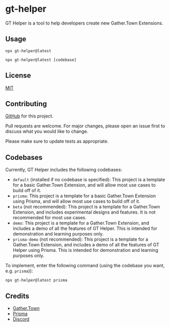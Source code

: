 # gt-helper

GT Helper is a tool to help developers create new Gather.Town Extensions.

## Usage

`npx gt-helper@latest`

`npx gt-helper@latest [codebase]`

## License

[MIT](https://choosealicense.com/licenses/mit/)

## Contributing

[GitHub](https://github.com/Jarnock/gt-helper) for this project.

Pull requests are welcome. For major changes, please open an issue first to discuss what you would like to change.

Please make sure to update tests as appropriate.

## Codebases

Currently, GT Helper includes the following codebases:

- `default` (installed if no codebase is specified): This project is a template for a basic Gather.Town Extension, and will allow most use cases to build off of it.
- `prisma`: This project is a template for a basic Gather.Town Extension using Prisma, and will allow most use cases to build off of it.
- `beta` (not recommended): This project is a template for a Gather.Town Extension, and includes experimental designs and features. It is not recommended for most use cases.
- `demo`: This project is a template for a Gather.Town Extension, and includes a demo of all the features of GT Helper. This is intended for demonstration and learning purposes only.
- `prisma-demo` (not recommended): This project is a template for a Gather.Town Extension, and includes a demo of all the features of GT Helper using Prisma. This is intended for demonstration and learning purposes only.

To implement, enter the following command (using the codebase you want, e.g. `prisma`)):

`npx gt-helper@latest prisma`

## Credits

- [Gather.Town](https://gather.town/)
- [Prisma](https://www.prisma.io/)
- [Discord](https://discord.gg/ymbbq4Umq6)
